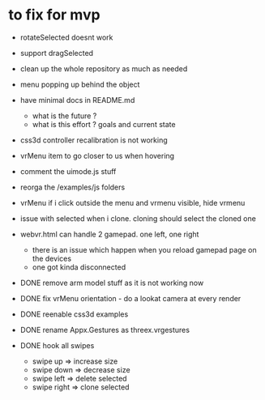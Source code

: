 # to fix for mvp
- rotateSelected doesnt work
- support dragSelected
- clean up the whole repository as much as needed
- menu popping up behind the object
- have minimal docs in README.md
  - what is the future ?
  - what is this effort ? goals and current state
- css3d controller recalibration is not working
- vrMenu item to go closer to us when hovering
- comment the uimode.js stuff
- reorga the /examples/js folders
- vrMenu if i click outside the menu and vrmenu visible, hide vrmenu
- issue with selected when i clone. cloning should select the cloned one
- webvr.html can handle 2 gamepad. one left, one right
  - there is an issue which happen when you reload gamepad page on the devices
  - one got kinda disconnected


- DONE remove arm model stuff as it is not working now
- DONE fix vrMenu orientation - do a lookat camera at every render
- DONE reenable css3d examples
- DONE rename Appx.Gestures as threex.vrgestures
- DONE hook all swipes
  - swipe up => increase size
  - swipe down => decrease size
  - swipe left => delete selected
  - swipe right => clone selected
